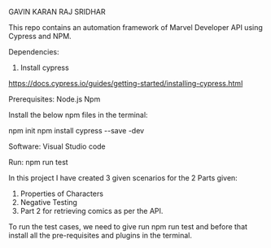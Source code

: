 GAVIN KARAN RAJ SRIDHAR

This repo contains an automation framework of Marvel Developer API  using Cypress and NPM.

Dependencies:

1. Install cypress 

https://docs.cypress.io/guides/getting-started/installing-cypress.html

Prerequisites: Node.js Npm

Install the below npm files in the terminal:

npm init 
npm install cypress --save -dev 

Software: Visual Studio code

Run: npm run test

In this project I have created 3 given scenarios for the 2 Parts given:

1. Properties of Characters
2. Negative Testing
3. Part 2 for retrieving comics as per the API.

To run the test cases, we need to give run npm run test and before that install all the pre-requisites and plugins in the terminal. 
